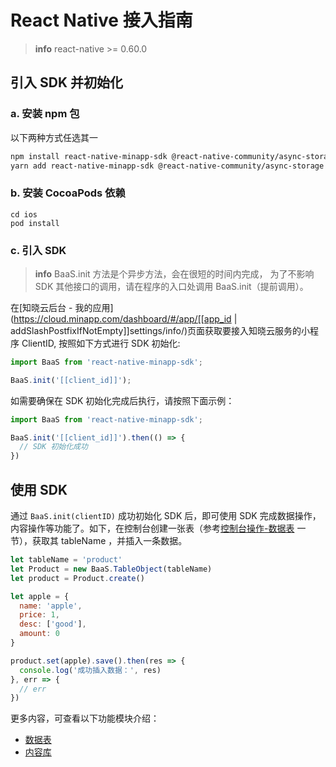 # React Native 接入指南

> **info**
> react-native >= 0.60.0

## 引入 SDK 并初始化

### a. 安装 npm 包

以下两种方式任选其一

```sh
npm install react-native-minapp-sdk @react-native-community/async-storage --save  // npm
yarn add react-native-minapp-sdk @react-native-community/async-storage  // yarn
```

### b. 安装 CocoaPods 依赖

```
cd ios
pod install
```

### c. 引入 SDK

> **info**
> BaaS.init 方法是个异步方法，会在很短的时间内完成，
> 为了不影响 SDK 其他接口的调用，请在程序的入口处调用 BaaS.init（提前调用）。

在[知晓云后台 - 我的应用](https://cloud.minapp.com/dashboard/#/app/[[app_id | addSlashPostfixIfNotEmpty]]settings/info/)页面获取要接入知晓云服务的小程序 ClientID, 按照如下方式进行 SDK 初始化:

```js
import BaaS from 'react-native-minapp-sdk';

BaaS.init('[[client_id]]');
```

如需要确保在 SDK 初始化完成后执行，请按照下面示例：

```js
import BaaS from 'react-native-minapp-sdk';

BaaS.init('[[client_id]]').then(() => {
  // SDK 初始化成功
})
```

## 使用 SDK

通过 `BaaS.init(clientID)` 成功初始化 SDK 后，即可使用 SDK 完成数据操作，内容操作等功能了。如下，在控制台创建一张表（参考[控制台操作-数据表](../dashboard/schema.md) 一节），获取其 tableName ，并插入一条数据。

```js
let tableName = 'product'
let Product = new BaaS.TableObject(tableName)
let product = Product.create()

let apple = {
  name: 'apple',
  price: 1,
  desc: ['good'],
  amount: 0
}

product.set(apple).save().then(res => {
  console.log('成功插入数据：', res)
}, err => {
  // err
})
```

更多内容，可查看以下功能模块介绍：

* [数据表](../schema/README.md)
* [内容库](../content/README.md)
